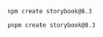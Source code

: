 ```shell renderer="common" language="js" packageManager="npm"
npm create storybook@8.3
```

```shell renderer="common" language="js" packageManager="pnpm"
pnpm create storybook@8.3
```
